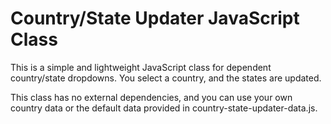 Country/State Updater JavaScript Class
================

This is a simple and lightweight JavaScript class for dependent country/state dropdowns.
You select a country, and the states are updated.

This class has no external dependencies, and you can use your own country data or the default data provided in country-state-updater-data.js.